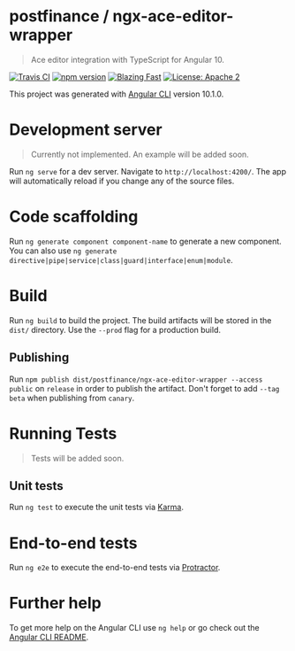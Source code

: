 # postfinance / ngx-ace-editor-wrapper

> Ace editor integration with TypeScript for Angular 10.

[![Travis CI](https://travis-ci.com/postfinance/ngx-ace-editor-wrapper.svg?branch=master)](https://travis-ci.com/postfinance/ngx-ace-editor-wrapper)
[![npm version](https://badge.fury.io/js/%40postfinance%2Fngx-ace-editor-wrapper.svg)](https://npmjs.org/package/@postfinance/ngx-ace-editor-wrapper)
[![Blazing Fast](https://img.shields.io/badge/speed-blazing%20%F0%9F%94%A5-brightgreen.svg)](https://twitter.com/acdlite/status/974390255393505280)
[![License: Apache 2](https://img.shields.io/badge/License-Apache2-blue.svg)](https://opensource.org/licenses/Apache-2.0)

This project was generated with [Angular CLI](https://github.com/angular/angular-cli) version 10.1.0.

# Development server

> Currently not implemented. An example will be added soon.

Run `ng serve` for a dev server. Navigate to `http://localhost:4200/`. The app will automatically reload if you change any of the source files.

# Code scaffolding

Run `ng generate component component-name` to generate a new component. You can also use `ng generate directive|pipe|service|class|guard|interface|enum|module`.

# Build

Run `ng build` to build the project. The build artifacts will be stored in the `dist/` directory. Use the `--prod` flag for a production build.

## Publishing

Run `npm publish dist/postfinance/ngx-ace-editor-wrapper --access public` on `release` in order to publish the artifact. Don't forget to add `--tag beta` when publishing from `canary`.

# Running Tests

> Tests will be added soon.

## Unit tests

Run `ng test` to execute the unit tests via [Karma](https://karma-runner.github.io).

# End-to-end tests

Run `ng e2e` to execute the end-to-end tests via [Protractor](http://www.protractortest.org/).

# Further help

To get more help on the Angular CLI use `ng help` or go check out the [Angular CLI README](https://github.com/angular/angular-cli/blob/master/README.md).
